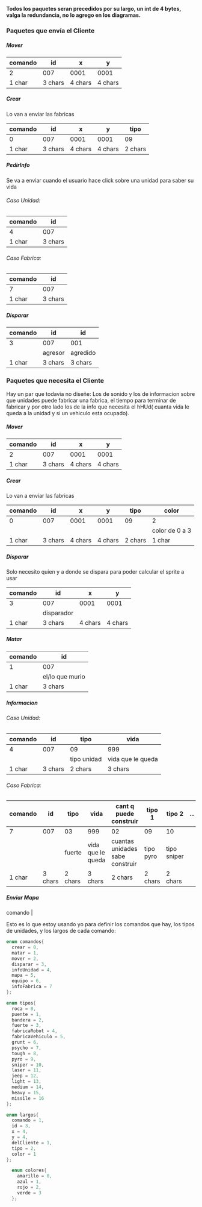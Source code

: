 **Todos los paquetes seran precedidos por su largo, un int de 4 bytes, valga la redundancia, no lo agrego en los diagramas.**
### Paquetes que envía el Cliente ###
##### Mover ######

comando | id | x | y
--- | --- | --- | ---
2 | 007 | 0001 | 0001
1 char | 3 chars | 4 chars | 4 chars

##### Crear ######
Lo van a enviar las fabricas

comando | id | x | y | tipo 
--- | --- | --- | --- | --- 
0 | 007 | 0001 | 0001 | 09 
1 char | 3 chars | 4 chars | 4 chars | 2 chars 

##### PedirInfo ######
Se va a enviar cuando el usuario hace click sobre una unidad para saber su vida
###### Caso Unidad: ######
comando | id |
--- | --- |
4 | 007 |
1 char | 3 chars |
###### Caso Fabrica: ######
comando | id |
--- | --- |
7 | 007 |
1 char | 3 chars |
##### Disparar ######
comando | id | id
--- | --- | ---
3 | 007 | 001
|| agresor | agredido
1 char | 3 chars | 3 chars

### Paquetes que necesita el Cliente ###
Hay un par que todavia no diseñe: Los de sonido y los de informacion sobre que unidades puede fabricar una fabrica, el tiempo para terminar de fabricar y por otro lado los de la info que necesita el hHUd( cuanta vida le queda a la unidad y si un vehiculo esta ocupado).
##### Mover ######

comando | id | x | y
--- | --- | --- | ---
2 | 007 | 0001 | 0001
1 char | 3 chars | 4 chars | 4 chars

##### Crear ######
Lo van a enviar las fabricas

comando | id | x | y | tipo | color
--- | --- | --- | --- | --- | --- 
0 | 007 | 0001 | 0001 | 09 | 2 
|||||| color de 0 a 3 |
1 char | 3 chars | 4 chars | 4 chars | 2 chars | 1 char

##### Disparar ######
Solo necesito quien y a donde se dispara para poder calcular el sprite a usar

comando | id | x | y
--- | --- | --- | ---
3 | 007 | 0001 | 0001
|| disparador ||
1 char | 3 chars | 4 chars | 4 chars

##### Matar ######

comando | id |
--- | --- |
1 | 007 |
|| el/lo que murio |
1 char | 3 chars |

##### Informacion #####
###### Caso Unidad: ######
comando | id | tipo | vida | 
--- | --- | --- | --- |
4 | 007 | 09 | 999 |
||| tipo unidad | vida que le queda |
1 char | 3 chars | 2 chars | 3 chars |

###### Caso Fabrica: ######
comando | id | tipo | vida | cant q puede construir | tipo 1 | tipo 2 | ... |
--- | --- | --- | --- | --- | --- | --- | --- |
7 | 007 | 03 | 999 | 02 | 09 | 10 |
||| fuerte | vida que le queda | cuantas unidades sabe construir | tipo pyro | tipo sniper |
1 char | 3 chars | 2 chars | 3 chars | 2 chars | 2 chars | 2 chars |

##### Enviar Mapa #####

comando |  

Esto es lo que estoy usando yo para definir los comandos que hay, los tipos de unidades, y los largos de cada comando:
```c++
enum comandos{
  crear = 0,
  matar = 1,
  mover = 2,
  disparar = 3,
  infoUnidad = 4,
  mapa = 5,
  equipo = 6, 
  infoFabrica = 7
};

enum tipos{
  roca = 0,
  puente = 1,
  bandera = 2,
  fuerte = 3,
  fabricaRobot = 4,
  fabricaVehiculo = 5,
  grunt = 6,
  psycho = 7,
  tough = 8,
  pyro = 9,
  sniper = 10,
  laser = 11,
  jeep = 12,
  light = 13,
  medium = 14,
  heavy = 15,
  missile = 16
};

enum largos{
  comando = 1,
  id = 3,
  x = 4,
  y = 4,
  delCliente = 1,
  tipo = 2,
  color = 1
};

  enum colores{
    amarillo = 0,
    azul = 1,
    rojo = 2,
    verde = 3
  };
```
